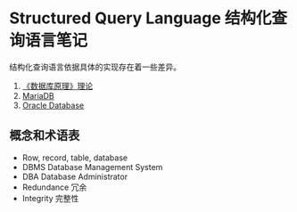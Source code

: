 # Structured Query Language 结构化查询语言笔记

结构化查询语言依据具体的实现存在着一些差异。

1. [《数据库原理》理论](/science/database.md#结构化查询语言SQL)
2. [MariaDB](/web/backend/mariadb.md)
3. [Oracle Database](/web/backend/oracledb.md)

## 概念和术语表

- Row, record, table, database
- DBMS Database Management System
- DBA Database Administrator
- Redundance 冗余
- Integrity 完整性
